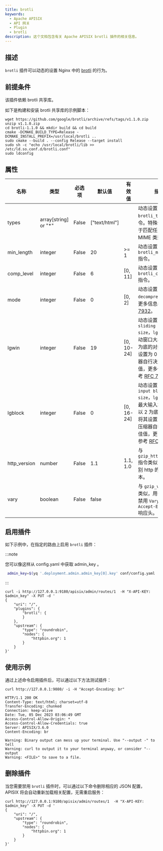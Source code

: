 ```yaml
---
title: brotli
keywords:
  - Apache APISIX
  - API 网关
  - Plugin
  - brotli
description: 这个文档包含有关 Apache APISIX brotli 插件的相关信息。
---
```


<!--
#
# Licensed to the Apache Software Foundation (ASF) under one or more
# contributor license agreements.  See the NOTICE file distributed with
# this work for additional information regarding copyright ownership.
# The ASF licenses this file to You under the Apache License, Version 2.0
# (the "License"); you may not use this file except in compliance with
# the License.  You may obtain a copy of the License at
#
#     http://www.apache.org/licenses/LICENSE-2.0
#
# Unless required by applicable law or agreed to in writing, software
# distributed under the License is distributed on an "AS IS" BASIS,
# WITHOUT WARRANTIES OR CONDITIONS OF ANY KIND, either express or implied.
# See the License for the specific language governing permissions and
# limitations under the License.
#
-->

## 描述

`brotli` 插件可以动态的设置 Nginx 中的 [brotli](https://github.com/google/ngx_brotli) 的行为。

## 前提条件

该插件依赖 brotli 共享库。

如下是构建和安装 brotli 共享库的示例脚本：

``` shell
wget https://github.com/google/brotli/archive/refs/tags/v1.1.0.zip
unzip v1.1.0.zip
cd brotli-1.1.0 && mkdir build && cd build
cmake -DCMAKE_BUILD_TYPE=Release -DCMAKE_INSTALL_PREFIX=/usr/local/brotli ..
sudo cmake --build . --config Release --target install
sudo sh -c "echo /usr/local/brotli/lib >> /etc/ld.so.conf.d/brotli.conf"
sudo ldconfig
```

## 属性

| 名称           | 类型                   | 必选项   | 默认值           | 有效值 | 描述                                                                                                                                         |
|--------------|----------------------|-------|---------------|--------------|--------------------------------------------------------------------------------------------------------------------------------------------|
| types        | array[string] or "*" | False | ["text/html"] |              | 动态设置 `brotli_types` 指令。特殊值 `"*"` 用于匹配任意的 MIME 类型。                                                                                          |
| min_length   | integer              | False | 20            | >= 1         | 动态设置 `brotli_min_length` 指令。                                                                                                               |
| comp_level   | integer              | False | 6             | [0, 11]      | 动态设置 `brotli_comp_level` 指令。                                                                                                               |
| mode         | integer              | False | 0             | [0, 2]       | 动态设置 `brotli decompress mode`，更多信息参考 [RFC 7932](https://tools.ietf.org/html/rfc7932)。                                                      |
| lgwin        | integer              | False | 19            | [0, 10-24]   | 动态设置 `brotli sliding window size`，`lgwin` 是滑动窗口大小的以 2 为底的对数，将其设置为 0 会让压缩器自行决定最佳值，更多信息请参考 [RFC 7932](https://tools.ietf.org/html/rfc7932)。  |
| lgblock      | integer              | False | 0             | [0, 16-24]   | 动态设置 `brotli input block size`，`lgblock` 是最大输入块大小的以 2 为底的对数，将其设置为 0 会让压缩器自行决定最佳值，更多信息请参考 [RFC 7932](https://tools.ietf.org/html/rfc7932)。	 |
| http_version | number               | False | 1.1           | 1.1, 1.0     | 与 `gzip_http_version` 指令类似，用于识别 http 的协议版本。                                                                                                |
| vary         | boolean              | False | false         |              | 与 `gzip_vary` 指令类似，用于启用或禁用 `Vary: Accept-Encoding` 响应头。                                                                                    |

## 启用插件

如下示例中，在指定的路由上启用 `brotli` 插件：

:::note

您可以像这样从 config.yaml 中获取 admin_key 。

```bash
 admin_key=$(yq '.deployment.admin.admin_key[0].key' conf/config.yaml | sed 's/"//g')
```

:::

```shell
curl -i http://127.0.0.1:9180/apisix/admin/routes/1  -H "X-API-KEY: $admin_key" -X PUT -d '
{
    "uri": "/",
    "plugins": {
        "brotli": {
        }
    },
    "upstream": {
        "type": "roundrobin",
        "nodes": {
            "httpbin.org": 1
        }
    }
}'
```

## 使用示例

通过上述命令启用插件后，可以通过以下方法测试插件：

```shell
curl http://127.0.0.1:9080/ -i -H "Accept-Encoding: br"
```

```
HTTP/1.1 200 OK
Content-Type: text/html; charset=utf-8
Transfer-Encoding: chunked
Connection: keep-alive
Date: Tue, 05 Dec 2023 03:06:49 GMT
Access-Control-Allow-Origin: *
Access-Control-Allow-Credentials: true
Server: APISIX/3.6.0
Content-Encoding: br

Warning: Binary output can mess up your terminal. Use "--output -" to tell
Warning: curl to output it to your terminal anyway, or consider "--output
Warning: <FILE>" to save to a file.
```

## 删除插件

当您需要禁用 `brotli` 插件时，可以通过以下命令删除相应的 JSON 配置，APISIX 将会自动重新加载相关配置，无需重启服务：

```shell
curl http://127.0.0.1:9180/apisix/admin/routes/1  -H "X-API-KEY: $admin_key" -X PUT -d '
{
    "uri": "/",
    "upstream": {
        "type": "roundrobin",
        "nodes": {
            "httpbin.org": 1
        }
    }
}'
```
